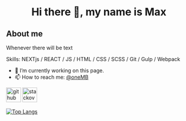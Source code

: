 <h1 align="center"> Hi there 👋, my name is Max </h1> 

## About me
Whenever there will be text

Skills: NEXTjs / REACT / JS / HTML / CSS / SCSS / Git / Gulp / Webpack

- 🔭 I’m currently working on this page. 
- 📫 How to reach me: [@oneMB](https://t.me/oneMB) 


[<img src='https://cdn.jsdelivr.net/npm/simple-icons@3.0.1/icons/github.svg' alt='github' height='40'>](https://github.com/typeofMax)  [<img src='https://cdn.jsdelivr.net/npm/simple-icons@3.0.1/icons/stackoverflow.svg' alt='stackoverflow' height='40'>](https://ru.stackoverflow.com/users/480613/maxim)  

[![Top Langs](https://github-readme-stats.vercel.app/api/top-langs/?username=typeofMax&layout=compact)](https://github.com/anuraghazra/github-readme-stats)

